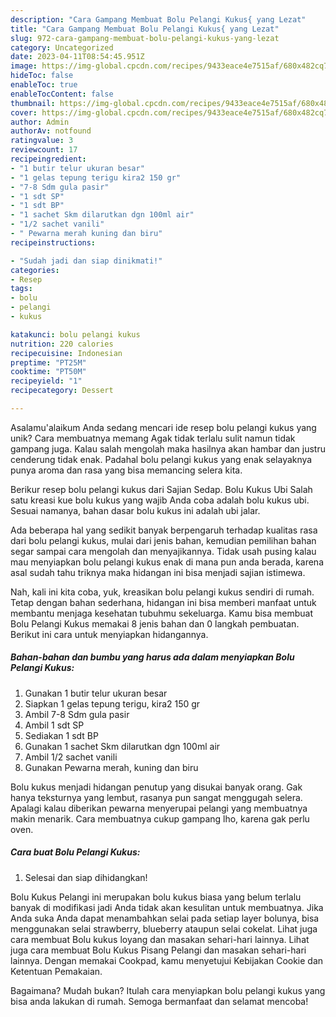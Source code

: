 ```yaml
---
description: "Cara Gampang Membuat Bolu Pelangi Kukus{ yang Lezat"
title: "Cara Gampang Membuat Bolu Pelangi Kukus{ yang Lezat"
slug: 972-cara-gampang-membuat-bolu-pelangi-kukus-yang-lezat
category: Uncategorized
date: 2023-04-11T08:54:45.951Z
image: https://img-global.cpcdn.com/recipes/9433eace4e7515af/680x482cq70/bolu-pelangi-kukus-foto-resep-utama.jpg
hideToc: false
enableToc: true
enableTocContent: false
thumbnail: https://img-global.cpcdn.com/recipes/9433eace4e7515af/680x482cq70/bolu-pelangi-kukus-foto-resep-utama.jpg
cover: https://img-global.cpcdn.com/recipes/9433eace4e7515af/680x482cq70/bolu-pelangi-kukus-foto-resep-utama.jpg
author: Admin
authorAv: notfound
ratingvalue: 3
reviewcount: 17
recipeingredient:
- "1 butir telur ukuran besar"
- "1 gelas tepung terigu kira2 150 gr"
- "7-8 Sdm gula pasir"
- "1 sdt SP"
- "1 sdt BP"
- "1 sachet Skm dilarutkan dgn 100ml air"
- "1/2 sachet vanili"
- " Pewarna merah kuning dan biru"
recipeinstructions:

- "Sudah jadi dan siap dinikmati!"
categories:
- Resep
tags:
- bolu
- pelangi
- kukus

katakunci: bolu pelangi kukus 
nutrition: 220 calories
recipecuisine: Indonesian
preptime: "PT25M"
cooktime: "PT50M"
recipeyield: "1"
recipecategory: Dessert

---
```



Asalamu'alaikum Anda sedang mencari ide resep bolu pelangi kukus yang unik? Cara membuatnya memang Agak tidak terlalu sulit namun tidak gampang juga. Kalau salah mengolah maka hasilnya akan hambar dan justru cenderung tidak enak. Padahal bolu pelangi kukus yang enak selayaknya punya aroma dan rasa yang bisa memancing selera kita.


Berikur resep bolu pelangi kukus dari Sajian Sedap. Bolu Kukus Ubi Salah satu kreasi kue bolu kukus yang wajib Anda coba adalah bolu kukus ubi. Sesuai namanya, bahan dasar bolu kukus ini adalah ubi jalar.

Ada beberapa hal yang sedikit banyak berpengaruh terhadap kualitas rasa dari bolu pelangi kukus, mulai dari jenis bahan, kemudian pemilihan bahan segar sampai cara mengolah dan menyajikannya. Tidak usah pusing kalau mau menyiapkan bolu pelangi kukus enak di mana pun anda berada, karena asal sudah tahu triknya maka hidangan ini bisa menjadi sajian istimewa.


Nah, kali ini kita coba, yuk, kreasikan bolu pelangi kukus sendiri di rumah. Tetap dengan bahan sederhana, hidangan ini bisa memberi manfaat untuk membantu menjaga kesehatan tubuhmu sekeluarga. Kamu bisa membuat Bolu Pelangi Kukus memakai 8 jenis bahan dan 0 langkah pembuatan. Berikut ini cara untuk menyiapkan hidangannya.

<!--inarticleads1-->

##### Bahan-bahan dan bumbu yang harus ada dalam menyiapkan Bolu Pelangi Kukus:

1. Gunakan 1 butir telur ukuran besar
1. Siapkan 1 gelas tepung terigu, kira2 150 gr
1. Ambil 7-8 Sdm gula pasir
1. Ambil 1 sdt SP
1. Sediakan 1 sdt BP
1. Gunakan 1 sachet Skm dilarutkan dgn 100ml air
1. Ambil 1/2 sachet vanili
1. Gunakan  Pewarna merah, kuning dan biru


Bolu kukus menjadi hidangan penutup yang disukai banyak orang. Gak hanya teksturnya yang lembut, rasanya pun sangat menggugah selera. Apalagi kalau diberikan pewarna menyerupai pelangi yang membuatnya makin menarik. Cara membuatnya cukup gampang lho, karena gak perlu oven. 

<!--inarticleads2-->

##### Cara buat Bolu Pelangi Kukus:


1. Selesai dan siap dihidangkan!

Bolu Kukus Pelangi ini merupakan bolu kukus biasa yang belum terlalu banyak di modifikasi jadi Anda tidak akan kesulitan untuk membuatnya. Jika Anda suka Anda dapat menambahkan selai pada setiap layer bolunya, bisa menggunakan selai strawberry, blueberry ataupun selai cokelat. Lihat juga cara membuat Bolu kukus loyang dan masakan sehari-hari lainnya. Lihat juga cara membuat Bolu Kukus Pisang Pelangi dan masakan sehari-hari lainnya. Dengan memakai Cookpad, kamu menyetujui Kebijakan Cookie dan Ketentuan Pemakaian. 

Bagaimana? Mudah bukan? Itulah cara menyiapkan bolu pelangi kukus yang bisa anda lakukan di rumah. Semoga bermanfaat dan selamat mencoba!
